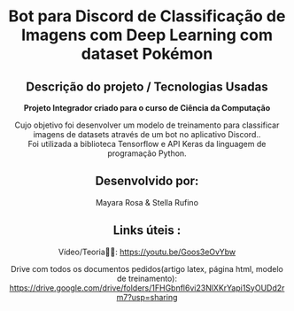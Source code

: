 <div align="center">
<h1 align="center"<strong> Bot para Discord de Classificação de Imagens com Deep Learning com dataset Pokémon</strong></h1>

<h2 align="center"><strong>Descrição do projeto / Tecnologias Usadas</strong></h2>

<p><strong>Projeto Integrador criado para o curso de Ciência da Computação  </strong>


Cujo objetivo foi desenvolver um modelo de treinamento para classificar imagens de datasets através de um bot no aplicativo Discord..<br>
Foi utilizada a biblioteca Tensorflow e API Keras da linguagem de programação Python.

<h2 align="center"><strong>Desenvolvido por:</strong></h2>
  Mayara Rosa & Stella Rufino

<h2 align="center"><strong>Links úteis :</strong></h2>

Vídeo/Teoria🎥📝: https://youtu.be/Goos3eOvYbw

Drive com todos os documentos pedidos(artigo latex, página html, modelo de treinamento): https://drive.google.com/drive/folders/1FHGbnfl6vi23NlXKrYapi1SyOUDd2rm7?usp=sharing
